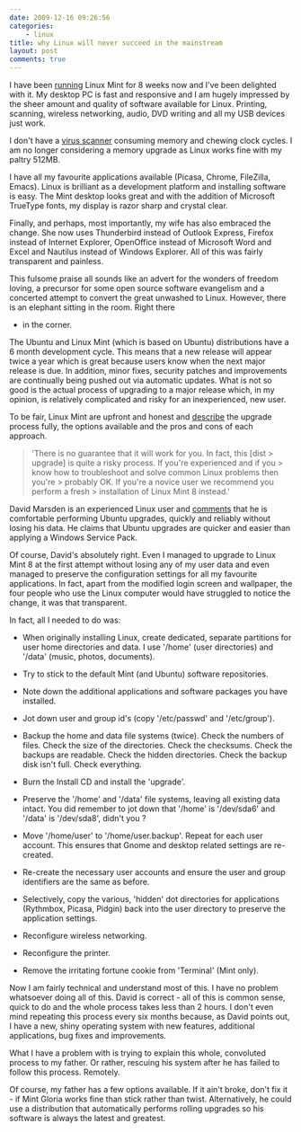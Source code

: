```yaml
---
date: 2009-12-16 09:26:56
categories:
    - linux
title: why Linux will never succeed in the mainstream
layout: post
comments: true
---
```

I have been
[running](http://www.nbrightside.com/blog/2009/10/14/how-i-ditched-windows-and-embraced-gloria/)
Linux Mint for 8 weeks now and I've been delighted with it. My desktop
PC is fast and responsive and I am hugely impressed by the sheer
amount and quality of software available for Linux. Printing,
scanning, wireless networking, audio, DVD writing and all my USB
devices just work.

I don't have a [virus
scanner](http://www.nbrightside.com/blog/2006/07/22/so-farewell-then-nis/)
consuming memory and chewing clock cycles. I am no longer considering
a memory upgrade as Linux works fine with my paltry 512MB.

I have all my favourite applications available (Picasa, Chrome,
FileZilla, Emacs).  Linux is brilliant as a development platform and
installing software is easy. The Mint desktop looks great and with the
addition of Microsoft TrueType fonts, my display is razor sharp and
crystal clear.

Finally, and perhaps, most importantly, my wife has also embraced the
change. She now uses Thunderbird instead of Outlook Express, Firefox
instead of Internet Explorer, OpenOffice instead of Microsoft Word and
Excel and Nautilus instead of Windows Explorer. All of this was fairly
transparent and painless.

This fulsome praise all sounds like an advert for the wonders of
freedom loving, a precursor for some open source software evangelism
and a concerted attempt to convert the great unwashed to
Linux. However, there is an elephant sitting in the room. Right there
- in the corner.

The Ubuntu and Linux Mint (which is based on Ubuntu) distributions
have a 6 month development cycle. This means that a new release will
appear twice a year which is great because users know when the next
major release is due. In addition, minor fixes, security patches and
improvements are continually being pushed out via automatic
updates. What is not so good is the actual process of upgrading to a
major release which, in my opinion, is relatively complicated and
risky for an inexperienced, new user.

To be fair, Linux Mint are upfront and honest and
[describe](http://www.linuxmint.com/blog/?p=1144) the upgrade process
fully, the options available and the pros and cons of each approach.
> 'There is no guarantee that it will work for you. In fact, this
[dist > upgrade] is quite a risky process. If you're experienced and
if you > know how to troubleshoot and solve common Linux problems then
you're > probably OK. If you're a novice user we recommend you perform
a fresh > installation of Linux Mint 8 instead.'

David Marsden is an experienced Linux user and
[comments](http://www.nbrightside.com/blog/2009/12/09/inside-the-open-source-confessional#comment-25305185)
that he is comfortable performing Ubuntu upgrades, quickly and reliably
without losing his data. He claims that Ubuntu upgrades are quicker and
easier than applying a Windows Service Pack.

Of course, David's absolutely right. Even I managed to upgrade to
Linux Mint 8 at the first attempt without losing any of my user data
and even managed to preserve the configuration settings for all my
favourite applications. In fact, apart from the modified login screen
and wallpaper, the four people who use the Linux computer would have
struggled to notice the change, it was that transparent.

In fact, all I needed to do was: 

- When originally installing Linux,
create dedicated, separate partitions for user home directories and
data. I use '/home' (user directories) and '/data' (music, photos,
documents).  

- Try to stick to the default Mint (and Ubuntu) software
repositories.  

- Note down the additional applications and software
packages you have installed.  

- Jot down user and group id's (copy
'/etc/passwd' and '/etc/group').  

- Backup the home and data file
systems (twice). Check the numbers of files. Check the size of the
directories. Check the checksums. Check the backups are
readable. Check the hidden directories. Check the backup disk isn't
full. Check everything.  

- Burn the Install CD and install the
'upgrade'.  

- Preserve the '/home' and '/data' file systems, leaving
all existing data intact. You did remember to jot down that '/home' is
'/dev/sda6' and '/data' is '/dev/sda8', didn't you ?  

- Move '/home/user' to '/home/user.backup'. Repeat for each user
account. This ensures that Gnome and desktop related settings are
re-created.  

- Re-create the necessary user accounts and ensure the
user and group identifiers are the same as before.

- Selectively, copy the various, 'hidden' dot directories for
applications (Rythmbox, Picasa, Pidgin) back into the user directory
to preserve the application settings.

- Reconfigure wireless networking.  

- Reconfigure the printer.

- Remove the irritating fortune cookie from 'Terminal' (Mint only).

Now I am fairly technical and understand most of this. I have no problem
whatsoever doing all of this. David is correct - all of this is common
sense, quick to do and the whole process takes less than 2 hours. I
don't even mind repeating this process every six months because, as
David points out, I have a new, shiny operating system with new
features, additional applications, bug fixes and improvements.

What I have a problem with is trying to explain this whole, convoluted
process to my father. Or rather, rescuing his system after he has
failed to follow this process. Remotely.

Of course, my father has a few options available. If it ain't broke,
don't fix it - if Mint Gloria works fine than stick rather than
twist. Alternatively, he could use a distribution that automatically
performs rolling upgrades so his software is always the latest and
greatest.
